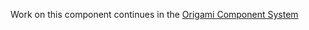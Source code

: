 Work on this component continues in the [Origami Component System](https://github.com/Financial-Times/origami/tree/main/components/big-number)
